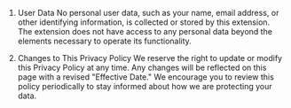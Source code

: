 
1. User Data
No personal user data, such as your name, email address, or other identifying information, is collected or stored by this extension. The extension does not have access to any personal data beyond the elements necessary to operate its functionality.

2. Changes to This Privacy Policy
We reserve the right to update or modify this Privacy Policy at any time. Any changes will be reflected on this page with a revised "Effective Date." We encourage you to review this policy periodically to stay informed about how we are protecting your data.
